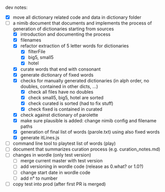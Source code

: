 dev notes:

- [x] move all dictionary related code and data in dictionary folder
- [ ] a nimib document that documents and implements the process of generation of dictionaries starting from sources
  - [x] introduction and documenting the process
  - [x] filenames
  - [x] refactor extraction of 5 letter words for dictionaries
    - [x] filterFile
    - [x] big5, small5
    - [x] hotel
  - [x] curate words that end with consonant
  - [x] generate dictionary of fixed words
  - [x] checks for manually generated dictionaries (in alph order, no doubles, contained in other dicts, ...)
    - [x] check all files have no doubles
    - [x] check small5, big5, hotel are sorted
    - [x] check curated is sorted (had to fix stuff)
    - [x] check fixed is contained in curated
  - [x] check against dictionary of parolette
  - [x] make sure plausible is added: change nimib config and filename paths
  - [x] generation of final list of words (parole.txt) using also fixed words
  - [x] generate itLines.js
- [ ] command line tool to playtest list of words (play)
- [ ] document that summarizes curation process (e.g. curation_notes.md)
- [ ] changes in wordle (only test version)
  - [ ] merge current master with test version
  - [ ] add versioning in wordle code (release as 0.what? or 1.0?)
  - [ ] change start date in wordle code
  - [ ] add n° to number
- [ ] copy test into prod (after first PR is merged)